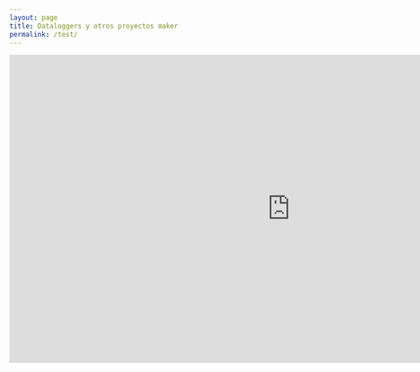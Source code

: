 ```yaml
---
layout: page
title: Dataloggers y otros proyectos maker
permalink: /test/
---
```


<div>
 <iframe src="https://gustavolsj.github.io/tabla.html" name="ifrm" width="1000" height="550" frameborder="0"> </iframe>
</div>

